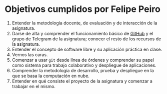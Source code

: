 # Objetivos cumplidos por Felipe Peiro

1. Entender la metodología docente, de evaluación y de interacción de la asignatura.
2. Darse de alta y comprender el funcionamiento básico
   de [GitHub](https://github.com) y el grupo de Telegram de la
   asignatura; conocer el resto de los recursos de la asignatura. 
2. Entender el concepto de software libre y su aplicación práctica en clase.
3. Vernos las caras.
4. Comenzar a usar `git` desde línea de órdenes y comprender su papel como sistema para trabajo colaborativo y despliegue de aplicaciones.
5. Comprender la metodología de desarrollo, prueba y despliegue en la que se basa la computación en nube.
6. Entender en qué consiste el proyecto de la asignatura y comenzar a trabajar en el mismo.
